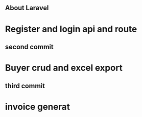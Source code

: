 
## About Laravel
# Register and login api and route

## second commit
# Buyer crud and excel export

## third commit
# invoice generat